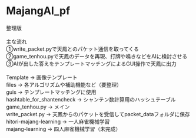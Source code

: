 # MajangAI_pf
整理版<br><br>
主な流れ<br>
①write_packet.pyで天鳳とのパケット通信を取ってくる<br>
②game_tenhou.pyで天鳳のデータを再現、打牌や鳴きなどをAIに検討させる<br>
③AIが出した答えをテンプレートマッチングによるGUI操作で天鳳に出力<br>
<br>
Template -> 画像テンプレート<br>
files -> 各アルゴリズムや補助機能など（要整理）<br>
guis -> テンプレートマッチングに使用<br>
hashtable_for_shantencheck -> シャンテン数計算用のハッシュテーブル<br>
game_tenhou.py -> メイン<br>
write_packet.py -> 天鳳からのパケットを受信してpacket_dataフォルダに保存<br>
hitori-majang-learning -> 一人麻雀機械学習<br>
majang-learning -> 四人麻雀機械学習（未完成）<br>

